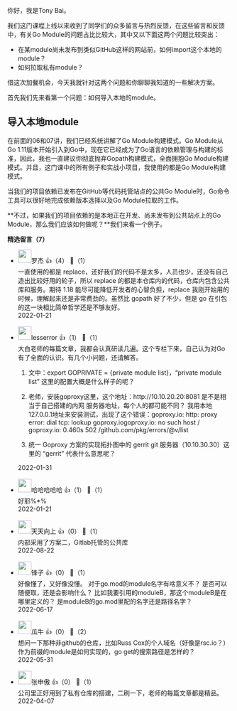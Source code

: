 你好，我是Tony Bai。

我们这门课程上线以来收到了同学们的众多留言与热烈反馈，在这些留言和反馈中，有关Go Module的问题占比比较大，其中又以下面这两个问题比较突出：

- 在某module尚未发布到类似GitHub这样的网站前，如何import这个本地的module？
- 如何拉取私有module？

借这次加餐机会，今天我就针对这两个问题和你聊聊我知道的一些解决方案。

首先我们先来看第一个问题：如何导入本地的module。

## 导入本地module

在前面的06和07讲，我们已经系统讲解了Go Module构建模式。Go Module从Go 1.11版本开始引入到Go中，现在它已经成为了Go语言的依赖管理与构建的标准，因此，我也一直建议你彻底抛弃Gopath构建模式，全面拥抱Go Module构建模式。并且，这门课中的所有例子和实战小项目，我使用的都是Go Module构建模式。

当我们的项目依赖已发布在GitHub等代码托管站点的公共Go Module时，Go命令工具可以很好地完成依赖版本选择以及Go Module拉取的工作。

**不过，如果我们的项目依赖的是本地正在开发、尚未发布到公共站点上的Go Module，那么我们应该如何做呢？**我们来看一个例子。
<div><strong>精选留言（7）</strong></div><ul>
<li><img src="https://static001.geekbang.org/account/avatar/00/14/26/27/eba94899.jpg" width="30px"><span>罗杰</span> 👍（4） 💬（1）<div>一直使用的都是 replace，还好我们的代码不是太多，人员也少，还没有自己造出比较好用的轮子，所以 replace 的都是本仓库内的代码，仓库内包含公共库和服务。期待 1.18 能尽可能降低开发者的心智负担，replace 我刚开始用的时候，理解起来还是非常费劲的。虽然比 gopath 好了不少，但是 go 在引包的这一块相比简单哲学还是不够友好。</div>2022-01-21</li><br/><li><img src="https://static001.geekbang.org/account/avatar/00/14/9d/a4/e481ae48.jpg" width="30px"><span>lesserror</span> 👍（1） 💬（1）<div>大白老师的每篇文章，我都会认真研读几遍。这个专栏下来，自己认为对Go有了全面的认识。有几个小问题，还请解答。

1. 文中：export GOPRIVATE = {private module list}，“private module list” 这里的配置大概是什么样子的呢？

2. 老师，安装goproxy这里，这个地址：http:&#47;&#47;10.10.20.20:8081 是不是相当于自己搭建的内网 服务器地址，每个人的都可能不同？ 我用本地 127.0.0.1地址来安装测试，出现了这个错误：goproxy.io: http: proxy error: dial tcp: lookup goproxy.iogoproxy.io: no such host &#47; goproxy.io: 0.460s 502 &#47;github.com&#47;pkg&#47;errors&#47;@v&#47;list

3. 统一 Goproxy 方案的实现拓扑图中的 gerrit git 服务器（10.10.30.30）这里的 “gerrit” 代表什么意思呢？</div>2022-01-31</li><br/><li><img src="https://static001.geekbang.org/account/avatar/00/2b/28/22/ebc770dc.jpg" width="30px"><span>哈哈哈哈哈</span> 👍（1） 💬（1）<div>好耶%*%</div>2022-01-21</li><br/><li><img src="https://static001.geekbang.org/account/avatar/00/13/92/4f/ff04156a.jpg" width="30px"><span>天天向上</span> 👍（0） 💬（1）<div>内部采用了方案二，Gitlab托管的公共库</div>2022-08-22</li><br/><li><img src="https://static001.geekbang.org/account/avatar/00/19/a8/33/b71635c1.jpg" width="30px"><span>锋子</span> 👍（0） 💬（1）<div>好像懂了，又好像没懂。 对于go.mod的module名字有啥意义不？ 是否可以随便取，还是会影响什么？ 比如我要引用的moduleB，那这个moduleB是在哪里定义的？ 是moduleB的go.mod里配的名字还是路径名字？ </div>2022-06-17</li><br/><li><img src="https://static001.geekbang.org/account/avatar/00/22/b1/54/6d663b95.jpg" width="30px"><span>瓜牛</span> 👍（0） 💬（2）<div>想问一下那种非github的仓库，比如Russ Cox的个人域名（好像是rsc.io？）作为前缀的module是如何实现的，go get的搜索路径是怎样的？</div>2022-05-31</li><br/><li><img src="https://static001.geekbang.org/account/avatar/00/12/0a/a4/828a431f.jpg" width="30px"><span>张申傲</span> 👍（0） 💬（1）<div>公司里正好用到了私有仓库的搭建，二刷一下，老师的每篇文章都是精品。</div>2022-04-07</li><br/>
</ul>